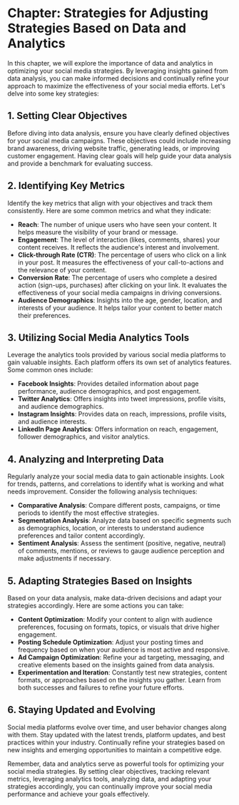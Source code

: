 Chapter: Strategies for Adjusting Strategies Based on Data and Analytics
========================================================================

In this chapter, we will explore the importance of data and analytics in optimizing your social media strategies. By leveraging insights gained from data analysis, you can make informed decisions and continually refine your approach to maximize the effectiveness of your social media efforts. Let's delve into some key strategies:

**1. Setting Clear Objectives**
-------------------------------

Before diving into data analysis, ensure you have clearly defined objectives for your social media campaigns. These objectives could include increasing brand awareness, driving website traffic, generating leads, or improving customer engagement. Having clear goals will help guide your data analysis and provide a benchmark for evaluating success.

**2. Identifying Key Metrics**
------------------------------

Identify the key metrics that align with your objectives and track them consistently. Here are some common metrics and what they indicate:

* **Reach**: The number of unique users who have seen your content. It helps measure the visibility of your brand or message.
* **Engagement**: The level of interaction (likes, comments, shares) your content receives. It reflects the audience's interest and involvement.
* **Click-through Rate (CTR)**: The percentage of users who click on a link in your post. It measures the effectiveness of your call-to-actions and the relevance of your content.
* **Conversion Rate**: The percentage of users who complete a desired action (sign-ups, purchases) after clicking on your link. It evaluates the effectiveness of your social media campaigns in driving conversions.
* **Audience Demographics**: Insights into the age, gender, location, and interests of your audience. It helps tailor your content to better match their preferences.

**3. Utilizing Social Media Analytics Tools**
---------------------------------------------

Leverage the analytics tools provided by various social media platforms to gain valuable insights. Each platform offers its own set of analytics features. Some common ones include:

* **Facebook Insights**: Provides detailed information about page performance, audience demographics, and post engagement.
* **Twitter Analytics**: Offers insights into tweet impressions, profile visits, and audience demographics.
* **Instagram Insights**: Provides data on reach, impressions, profile visits, and audience interests.
* **LinkedIn Page Analytics**: Offers information on reach, engagement, follower demographics, and visitor analytics.

**4. Analyzing and Interpreting Data**
--------------------------------------

Regularly analyze your social media data to gain actionable insights. Look for trends, patterns, and correlations to identify what is working and what needs improvement. Consider the following analysis techniques:

* **Comparative Analysis**: Compare different posts, campaigns, or time periods to identify the most effective strategies.
* **Segmentation Analysis**: Analyze data based on specific segments such as demographics, location, or interests to understand audience preferences and tailor content accordingly.
* **Sentiment Analysis**: Assess the sentiment (positive, negative, neutral) of comments, mentions, or reviews to gauge audience perception and make adjustments if necessary.

**5. Adapting Strategies Based on Insights**
--------------------------------------------

Based on your data analysis, make data-driven decisions and adapt your strategies accordingly. Here are some actions you can take:

* **Content Optimization**: Modify your content to align with audience preferences, focusing on formats, topics, or visuals that drive higher engagement.
* **Posting Schedule Optimization**: Adjust your posting times and frequency based on when your audience is most active and responsive.
* **Ad Campaign Optimization**: Refine your ad targeting, messaging, and creative elements based on the insights gained from data analysis.
* **Experimentation and Iteration**: Constantly test new strategies, content formats, or approaches based on the insights you gather. Learn from both successes and failures to refine your future efforts.

**6. Staying Updated and Evolving**
-----------------------------------

Social media platforms evolve over time, and user behavior changes along with them. Stay updated with the latest trends, platform updates, and best practices within your industry. Continually refine your strategies based on new insights and emerging opportunities to maintain a competitive edge.

Remember, data and analytics serve as powerful tools for optimizing your social media strategies. By setting clear objectives, tracking relevant metrics, leveraging analytics tools, analyzing data, and adapting your strategies accordingly, you can continually improve your social media performance and achieve your goals effectively.

